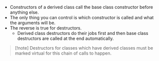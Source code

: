 - Constructors of a derived class call the base class constructor before anything else.
- The only thing you can control is which constructor is called and what the arguments will be. 
- The reverse is true for destructors.
	- Derived class destructors do their jobs first and then base class destructors are called at the end automatically.
> [!note] Destructors for classes which have derived classes must be marked virtual for this chain of calls to happen.

